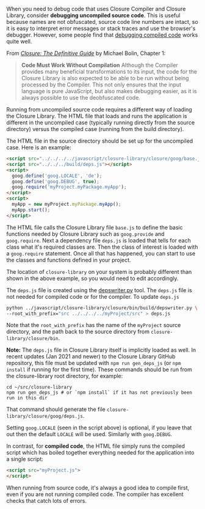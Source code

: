 When you need to debug code that uses Closure Compiler and Closure Library, consider **debugging uncompiled source code**. This is useful because names are not obfuscated, source code line numbers are intact, so it is easy to interpret error messages or stack traces and use the browser's debugger.
However, some people find that [debugging compiled code](https://github.com/google/closure-compiler/wiki/Debugging-Compiled-Code) works quite well.

From [*Closure: The Definitive Guide*](http://www.amazon.com/Closure-Definitive-Guide-Michael-Bolin/dp/1449381871/) by Michael Bolin, Chapter 1:

> **Code Must Work Without Compilation** Although the Compiler provides many beneficial transformations to its input, the code for the Closure Library is also expected to be able to be run without being processed by the Compiler. This not only ensures that the input language is pure JavaScript, but also makes debugging easier, as it is always possible to use the deobfuscated code.

Running from uncompiled source code requires a different way of loading the
Closure Library. The HTML file that loads and runs the application is different
in the uncompiled case (typically running directly from the source directory) 
versus the compiled case (running from the build directory).

The HTML file in the source directory should be set up for the uncompiled case. Here is an example:

```html
<script src="../../../../javascript/closure-library/closure/goog/base.js"></script>
<script src="../../../build/deps.js"></script>
<script>
  goog.define('goog.LOCALE', 'de');
  goog.define('goog.DEBUG', true);
  goog.require('myProject.myPackage.myApp');
</script>
<script>
  myApp = new myProject.myPackage.myApp();
  myApp.start();
</script>
```

The HTML file calls the Closure Library file `base.js` to define the basic functions needed by Closure Library such as `goog.provide` and `goog.require`. Next
a dependency file `deps.js` is loaded that tells for each class what it's required
classes are. Then the class of interest is loaded with a `goog.require` statement.  Once all that has happened, you can start to use the classes and functions defined in your project.

The location of `closure-library` on your system is probably different than shown in the above example, so you would need to edit accordingly.

The `deps.js` file is created using the
[depswriter.py](https://developers.google.com/closure/library/docs/depswriter) tool. The
`deps.js` file is not needed for compiled code or for the compiler. To update `deps.js` 

```bash
python ../javascript/closure-library/closure/bin/build/depswriter.py \
--root_with_prefix="src ../../../../myProject/src" > deps.js
```

Note that the `root_with_prefix` has the name of the `myProject` source directory,
and the path back to the source directory from `closure-library/closure/bin`.

**Note:** The `deps.js` file in Closure Library itself is implicitly loaded as well.
In recent updates (Jan 2021 and newer) to the Closure Library GitHub repository,
this file must be updated with `npm run gen_deps_js` (or `npm install` if running
for the first time). These commands should be run from the closure-library root
directory, for example:

```
cd ~/src/closure-library
npm run gen_deps_js # or `npm install` if it has not previously been run in this dir
```

That command should generate the file `closure-library/closure/goog/deps.js`.

Setting `goog.LOCALE` (seen in the script above) is optional, if you leave that out then
the default `LOCALE` will be used.  Similarly with `goog.DEBUG`.

In contrast, for **compiled code**, the HTML file simply runs the compiled script which has boiled
together everything needed for the application into a single script:

```html
<script src="myProject.js">
</script>
```

When running from source code, it's always a good idea to compile first, even if you are not running compiled code.  The compiler has excellent checks that catch lots of errors.